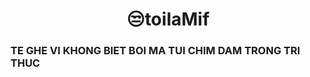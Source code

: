 <H1 style="color="red""><Center>😒toilaMif</H1>
<H3>TE GHE VI KHONG BIET BOI MA TUI CHIM DAM TRONG TRI THUC</H3>
<!---
toilaMif/toilaMif is a ✨ special ✨ repository because its `README.md` (this file) appears on your GitHub profile.
You can click the Preview link to take a look at your changes.
--->
